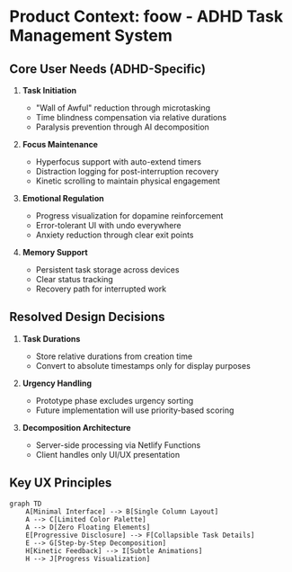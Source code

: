 # Product Context: foow - ADHD Task Management System

## Core User Needs (ADHD-Specific)

1. **Task Initiation**

   - "Wall of Awful" reduction through microtasking
   - Time blindness compensation via relative durations
   - Paralysis prevention through AI decomposition

2. **Focus Maintenance**

   - Hyperfocus support with auto-extend timers
   - Distraction logging for post-interruption recovery
   - Kinetic scrolling to maintain physical engagement

3. **Emotional Regulation**

   - Progress visualization for dopamine reinforcement
   - Error-tolerant UI with undo everywhere
   - Anxiety reduction through clear exit points

4. **Memory Support**
   - Persistent task storage across devices
   - Clear status tracking
   - Recovery path for interrupted work

## Resolved Design Decisions

1. **Task Durations**

   - Store relative durations from creation time
   - Convert to absolute timestamps only for display purposes

2. **Urgency Handling**

   - Prototype phase excludes urgency sorting
   - Future implementation will use priority-based scoring

3. **Decomposition Architecture**
   - Server-side processing via Netlify Functions
   - Client handles only UI/UX presentation

## Key UX Principles

```mermaid
graph TD
    A[Minimal Interface] --> B[Single Column Layout]
    A --> C[Limited Color Palette]
    A --> D[Zero Floating Elements]
    E[Progressive Disclosure] --> F[Collapsible Task Details]
    E --> G[Step-by-Step Decomposition]
    H[Kinetic Feedback] --> I[Subtle Animations]
    H --> J[Progress Visualization]
```
